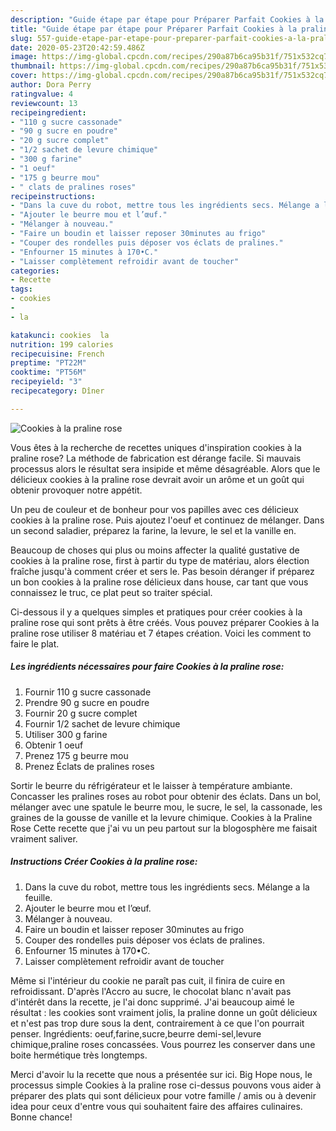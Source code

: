 ```yaml
---
description: "Guide étape par étape pour Préparer Parfait Cookies à la praline rose"
title: "Guide étape par étape pour Préparer Parfait Cookies à la praline rose"
slug: 557-guide-etape-par-etape-pour-preparer-parfait-cookies-a-la-praline-rose
date: 2020-05-23T20:42:59.486Z
image: https://img-global.cpcdn.com/recipes/290a87b6ca95b31f/751x532cq70/cookies-a-la-praline-rose-photo-principale-de-la-recette.jpg
thumbnail: https://img-global.cpcdn.com/recipes/290a87b6ca95b31f/751x532cq70/cookies-a-la-praline-rose-photo-principale-de-la-recette.jpg
cover: https://img-global.cpcdn.com/recipes/290a87b6ca95b31f/751x532cq70/cookies-a-la-praline-rose-photo-principale-de-la-recette.jpg
author: Dora Perry
ratingvalue: 4
reviewcount: 13
recipeingredient:
- "110 g sucre cassonade"
- "90 g sucre en poudre"
- "20 g sucre complet"
- "1/2 sachet de levure chimique"
- "300 g farine"
- "1 oeuf"
- "175 g beurre mou"
- " clats de pralines roses"
recipeinstructions:
- "Dans la cuve du robot, mettre tous les ingrédients secs. Mélange a la feuille."
- "Ajouter le beurre mou et l’œuf."
- "Mélanger à nouveau."
- "Faire un boudin et laisser reposer 30minutes au frigo"
- "Couper des rondelles puis déposer vos éclats de pralines."
- "Enfourner 15 minutes à 170•C."
- "Laisser complètement refroidir avant de toucher"
categories:
- Recette
tags:
- cookies
- 
- la

katakunci: cookies  la 
nutrition: 199 calories
recipecuisine: French
preptime: "PT22M"
cooktime: "PT56M"
recipeyield: "3"
recipecategory: Dîner

---
```



![Cookies à la praline rose](https://img-global.cpcdn.com/recipes/290a87b6ca95b31f/751x532cq70/cookies-a-la-praline-rose-photo-principale-de-la-recette.jpg)

Vous êtes à la recherche de recettes uniques d'inspiration cookies à la praline rose? La méthode de fabrication est dérange facile. Si mauvais processus alors le résultat sera insipide et même désagréable. Alors que le délicieux cookies à la praline rose devrait avoir un arôme et un goût qui obtenir provoquer notre appétit.

Un peu de couleur et de bonheur pour vos papilles avec ces délicieux cookies à la praline rose. Puis ajoutez l&#39;oeuf et continuez de mélanger. Dans un second saladier, préparez la farine, la levure, le sel et la vanille en.

Beaucoup de choses qui plus ou moins affecter la qualité gustative de cookies à la praline rose, first à partir du type de matériau, alors élection fraîche jusqu'à comment créer et sers le. Pas besoin déranger if préparez un bon cookies à la praline rose délicieux dans house, car tant que vous connaissez le truc, ce plat peut so traiter spécial.


Ci-dessous il y a quelques simples et pratiques pour créer cookies à la praline rose qui sont prêts à être créés. Vous pouvez préparer Cookies à la praline rose utiliser 8 matériau et 7 étapes création. Voici les comment to faire le plat.

<!--inarticleads1-->

##### Les ingrédients nécessaires pour faire Cookies à la praline rose:

1. Fournir 110 g sucre cassonade
1. Prendre 90 g sucre en poudre
1. Fournir 20 g sucre complet
1. Fournir 1/2 sachet de levure chimique
1. Utiliser 300 g farine
1. Obtenir 1 oeuf
1. Prenez 175 g beurre mou
1. Prenez  Éclats de pralines roses


Sortir le beurre du réfrigérateur et le laisser à température ambiante. Concasser les pralines roses au robot pour obtenir des éclats. Dans un bol, mélanger avec une spatule le beurre mou, le sucre, le sel, la cassonade, les graines de la gousse de vanille et la levure chimique. Cookies à la Praline Rose Cette recette que j&#39;ai vu un peu partout sur la blogosphère me faisait vraiment saliver. 

<!--inarticleads2-->

##### Instructions Créer Cookies à la praline rose:

1. Dans la cuve du robot, mettre tous les ingrédients secs. Mélange a la feuille.
1. Ajouter le beurre mou et l’œuf.
1. Mélanger à nouveau.
1. Faire un boudin et laisser reposer 30minutes au frigo
1. Couper des rondelles puis déposer vos éclats de pralines.
1. Enfourner 15 minutes à 170•C.
1. Laisser complètement refroidir avant de toucher


Même si l&#39;intérieur du cookie ne paraît pas cuit, il finira de cuire en refroidissant. D&#39;après l&#39;Accro au sucre, le chocolat blanc n&#39;avait pas d&#39;intérêt dans la recette, je l&#39;ai donc supprimé. J&#39;ai beaucoup aimé le résultat : les cookies sont vraiment jolis, la praline donne un goût délicieux et n&#39;est pas trop dure sous la dent, contrairement à ce que l&#39;on pourrait penser. Ingrédients: oeuf,farine,sucre,beurre demi-sel,levure chimique,praline roses concassées. Vous pourrez les conserver dans une boite hermétique très longtemps. 


Merci d'avoir lu la recette que nous a présentée sur ici. Big Hope nous, le processus simple Cookies à la praline rose ci-dessus pouvons vous aider à préparer des plats qui sont délicieux pour votre famille / amis ou à devenir idea pour ceux d'entre vous qui souhaitent faire des affaires culinaires. Bonne chance!
